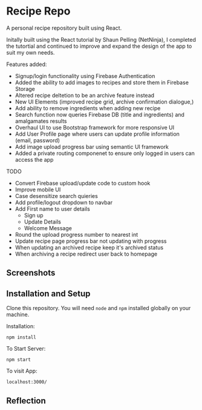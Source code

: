 
# Recipe Repo

A personal recipe repository built using React.

Initally built using the React tutorial by Shaun Pelling 
(NetNinja), I completed the tutortial and continued to 
improve and expand the design of the app to suit my own needs.

Features added:
 - Signup/login functionality using Firebase Authentication
 - Added the ability to add images to recipes and store them in Firebase Storage
 - Altered recipe deltetion to be an archive feature instead
 - New UI Elements (improved recipe grid, archive confirmation dialogue,)
 - Add ability to remove ingredients when adding new recipe
 - Search function now queries Firebase DB (title and ingredients) and amalgamates results   
 - Overhaul UI to use Bootstrap framework for more responsive UI
 - Add User Profile page where users can update profile information (email, password)
 - Add image upload progress bar using semantic UI framework
 - Added a private routing componenet to ensure only logged in users can access the app


 TODO
 - Convert Firebase upload/update code to custom hook
 - Improve mobile UI
 - Case desensitize search quieries
 - Add profile/logout dropdown to navbar
 - Add First name to user details
    - Sign up
    - Update Details
    - Welcome Message
 - Round the upload progress number to nearest int
 - Update recipe page progress bar not updating with progress
 - When updating an archived recipe keep it's archived status
 - When archiving a recipe redirect user back to homepage

## Screenshots


## Installation and Setup

Clone this repository. You will need `node` and `npm` installed globally on your machine.  

Installation:

`npm install`  

To Start Server:

`npm start`  

To visit App:

`localhost:3000/`  

## Reflection

